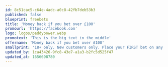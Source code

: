 ```yaml
---
id: 8c51cac5-c64e-4adc-a0c8-42fb7deb53b3
published: false
blueprint: freebets
title: 'Money back if you bet over £100'
promourl: 'https://facebook.com'
logo: logos/paddypower.webp
promotext: 'This is the big text in the middle'
offername: 'Money back if you bet over £100'
smallprint: '18+ only. New customers only. Place your FIRST bet on any Football market and if it loses we will refund your stake in CASH. Max refund for this offer is £20. Only deposits made using cards will qualify for this promotion. T&Cs apply.'
updated_by: 1ca43426-9fc8-43e7-a1a3-b2fc5d525f47
updated_at: 1656698780
---
```

